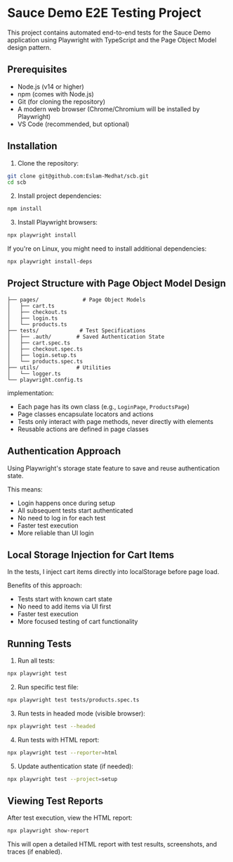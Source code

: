 # Sauce Demo E2E Testing Project

This project contains automated end-to-end tests for the Sauce Demo application using Playwright with TypeScript and the Page Object Model design pattern.

## Prerequisites

- Node.js (v14 or higher)
- npm (comes with Node.js)
- Git (for cloning the repository)
- A modern web browser (Chrome/Chromium will be installed by Playwright)
- VS Code (recommended, but optional)

## Installation

1. Clone the repository:
```bash
git clone git@github.com:Eslam-Medhat/scb.git
cd scb
```

2. Install project dependencies:
```bash
npm install
```

3. Install Playwright browsers:
```bash
npx playwright install
```

If you're on Linux, you might need to install additional dependencies:
```bash
npx playwright install-deps
```

## Project Structure with Page Object Model Design

```
├── pages/              # Page Object Models
│   ├── cart.ts
│   ├── checkout.ts
│   ├── login.ts
│   └── products.ts
├── tests/             # Test Specifications
│   ├── .auth/        # Saved Authentication State
│   ├── cart.spec.ts
│   ├── checkout.spec.ts
│   ├── login.setup.ts
│   └── products.spec.ts
├── utils/            # Utilities
│   └── logger.ts
└── playwright.config.ts
```
implementation:
- Each page has its own class (e.g., `LoginPage`, `ProductsPage`)
- Page classes encapsulate locators and actions
- Tests only interact with page methods, never directly with elements
- Reusable actions are defined in page classes

## Authentication Approach

Using Playwright's storage state feature to save and reuse authentication state.

This means:
- Login happens once during setup
- All subsequent tests start authenticated
- No need to log in for each test
- Faster test execution
- More reliable than UI login

## Local Storage Injection for Cart Items

In the tests, I inject cart items directly into localStorage before page load.

Benefits of this approach:
- Tests start with known cart state
- No need to add items via UI first
- Faster test execution
- More focused testing of cart functionality

## Running Tests

1. Run all tests:
```bash
npx playwright test
```

2. Run specific test file:
```bash
npx playwright test tests/products.spec.ts
```

3. Run tests in headed mode (visible browser):
```bash
npx playwright test --headed
```

4. Run tests with HTML report:
```bash
npx playwright test --reporter=html
```

5. Update authentication state (if needed):
```bash
npx playwright test --project=setup
```

## Viewing Test Reports

After test execution, view the HTML report:
```bash
npx playwright show-report
```

This will open a detailed HTML report with test results, screenshots, and traces (if enabled).

